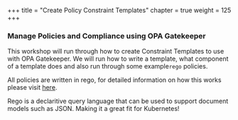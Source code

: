 +++
title = "Create Policy Constraint Templates"
chapter = true
weight = 125
+++

### Manage Policies and Compliance using OPA Gatekeeper


This workshop will run through how to create Constraint Templates to use with OPA Gatekeeper. We will run how to write a template, what component of a template does and also run through some  example`rego` policies.

All policies are written in rego, for detailed information on how this works please visit [here](https://www.openpolicyagent.org/docs/latest/policy-language/).

Rego is a declaritive query language that can be used to support document models such as JSON. Making it a great fit for Kubernetes!